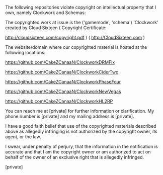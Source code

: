 The following repositories violate copyright on intellectual property
that I own, namely Clockwork and Schemas:

The copyrighted work at issue is the ('gamemode', 'schema') 'Clockwork'
created by Cloud Sixteen ( Copyright Certificate:

http://cloudsixteen.com/copyright.pdf ) ( http://CloudSixteen.com )

The website/domain where our copyrighted material is hosted at the
following locations:

https://github.com/CakeZCanaaN/ClockworkDRMFix

https://github.com/CakeZCanaaN/ClockworkCiderTwo

https://github.com/CakeZCanaaN/ClockworkPhaseFour

https://github.com/CakeZCanaaN/ClockworkNewVegas

https://github.com/CakeZCanaaN/ClockworkHL2RP

You can reach me at [private]
for further information or clarification. My phone number is
[private] and my mailing address is [private].

I have a good faith belief that use of the copyrighted materials
described above as allegedly infringing is not authorized by the
copyright owner, its agent, or the law.

I swear, under penalty of perjury, that the information in the
notification is accurate and that I am the copyright owner or am
authorized to act on behalf of the owner of an exclusive right that is
allegedly infringed.

[private]
